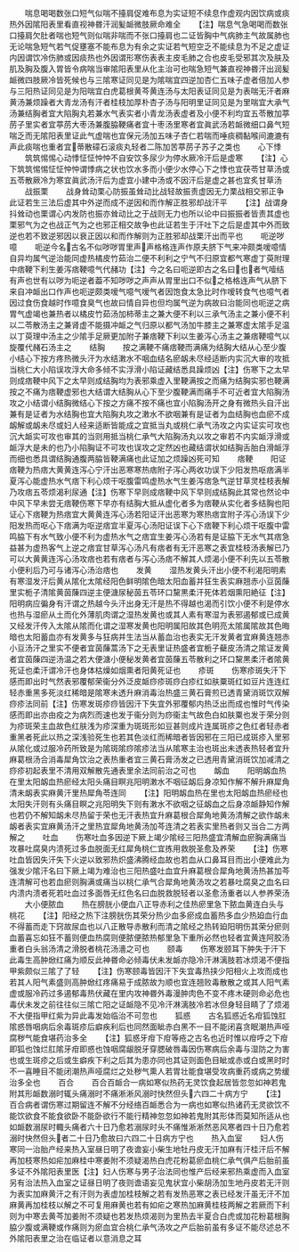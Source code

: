 <!-- { "loadSidebar": true } -->
　　喘息喝喝数张口短气似喘不擡肩促难布息为实证短不续息作虚观内因饮病或痰热外因隂阳表里看直视神昬汗润髪衇微肢厥命难全
　　【注】喘息气急喝喝而数张口擡肩欠肚者喘也短气则似喘非喘而不张口擡肩也二证皆胸中气病肺主气故属肺也无论喘急短气若气促壅塞不能布息为有余之实证若气短空乏不能续息为不足之虚证内因谓饮冷伤肺或因痰热也外因谓形寒伤表表主皮毛肺之合也皮毛受邪其次及肤及肌及胸及腹入胃皆令病喘当审隂阳表里从化主治可也喘急短气兼直视神昬汗出润髪衇微四肢厥冷皆死候也与三隂寒证同见是为隂喘宜四逆加杏仁五味子虚者倍加人参与三阳热证同见是为阳喘宜白虎葛根黄芩黄连汤与太阳表证同见是为表喘无汗者麻黄汤兼烦躁者大青龙汤有汗者桂枝加厚朴杏子汤与阳明里证同见是为里喘宜大承气汤兼结胸者宜大陷胸丸若兼水气表实者小青龙汤表虚者及小便不利均宜五苓散加葶苈子里实者宜葶苈大枣汤兼腹脇鞕痛者宜十枣汤里寒者宜眞武汤若衇微细口鼻气短喘乏而无隂阳表里证此气虚喘也宜保元汤加五味子杏仁若喘而唾痰稠黏喉间漉漉有声此痰喘也重者宜蒂散礞石滚痰丸轻者二陈加苦葶苈子苏子之类也
　　心下悸
　　筑筑惕惕心动悸怔怔忡忡不自安饮多尿少为停水厥冷汗后是虚寒
　　【注】心下筑筑惕惕怔怔忡忡谓悸病之状也饮水多而小便少水停心下之悸也宜茯苓甘草汤或五苓散厥冷为寒宜眞武汤汗后为虚宜小建中汤或不因汗后是虚之甚也宜炙甘草汤
　　战振栗
　　战身耸动栗心防振虽耸动比战轻故振责虚因无力栗战相交邪正争此证若生三法后虚其中外逆而成不逆因和而作解正胜邪却战汗平
　　【注】战谓身抖耸动也栗谓心内发防也振亦耸动比之于战则无力也所以论中曰振振者皆责其虚也栗邪气为之也战正气为之也邪正相交故争也此证若生于汗吐下之后是虚其中外而致逆也若不致逆邪因以衰正因以和而作解则为正胜邪却战栗汗出而平也
　　呃逆哕噫
　　呃逆今名古名不似哕哕胃里声声格格连声作原夫脐下气来冲颇类嗳噫情自异均属气逆治能同虚热橘皮竹茹治二便不利利之宁气不归原宜都气寒虚丁萸附理中痞鞕下利生姜泻痞鞕噫气代赭功【注】今之名曰呃逆即古之名曰也者气噎结有声也世有以哕为呃逆者葢不知哕哕之声声从胃里出口不似之格格连声气从脐下来自冲衇出口作声也呃逆颇类嗳气噫气嗳气者因饱食太急比时作嗳转食气也噫气者因过食伤食越时作噫食臭气也故曰情自异也但均属气逆为病故曰治能同也呃逆之病胃气虚竭也兼热者以橘皮竹茹汤加柿蒂主之兼大便不利以三承气汤主之兼小便不利以二苓散汤主之兼肾虚不能摄冲衇之气归原以都气汤加牛膝主之兼寒虚太隂手足温以丁萸理中汤主之少隂手足厥更加附子兼痞鞕下利以生姜泻心汤主之兼痞鞕噫气以旋覆代赭石汤主之
　　结胸
　　按之满鞕不痛痞鞕而满痛为结胸大结从心至少腹小结心下按方疼热微头汗为水结潄水不咽血结名瘀衂未尽经适断内实沉大审的攻抵当桃仁大小陷误攻浮大命多倾不实浮滑小陷证藏结悉具躁烦凶【注】伤寒下之太早则成痞鞕中风下之太早则成结胸均为表邪乘虚入里鞕满按之而痛为结胸实邪也鞕满按之不痛为痞鞕虚邪也大结谓大结胸从心下至少腹鞕满而痛手不可近者宜大陷胸汤攻之小结谓小结胸微结心下按之方痛不按不痛也宜小陷胸汤开之身有微热头自汗出兼有是证者为水结胸也宜大陷胸丸攻之潄水不欲咽兼有是证者为血结胸也血瘀不成衂解或衂未尽或妇人经来适断皆能成之宜抵当丸或桃仁承气汤攻之内实证实可攻也沉大衇实可攻也审其的当则用抵当桃仁承气大陷胸汤丸以攻之审若不内实衇浮滑或衇浮大是未的也乃小陷胸证不可攻也误攻之定然凶也藏结谓状如结胸舌胎白滑衇浮而细也悉具谓结胸通腹两脇皆鞕满痛也此证加之烦躁凶死可知
　　痞鞕
　　阳证痞鞕为热痞大黄黄连泻心宁汗出恶寒寒热痞附子泻心两收功误下少阳发热呕痞满半夏泻心能虚热水气痞下利心烦干呕腹雷鸣虚热水气生姜泻痞急气逆甘草灵桂枝表解乃攻痞五苓烦渴利尿通【注】伤寒下早则成痞鞕中风下早则成结胸此其常也然论中中风下早未尝无痞鞕伤寒下早亦有结胸大抵从虚化者多为痞鞕从实化者多结胸也阳证心下痞鞕为热痞宜大黄黄连泻心汤若阳证汗出恶寒为寒热痞宜附子泻心汤误下少阳发热而呕心下痞满为呕逆痞宜半夏泻心汤阳证误下心下痞鞕下利心烦干呕腹中雷鸣脇下有水气致小便不利为虚热水气之痞宜生姜泻心汤若有是证脇下无水气其痞急益甚为虚热客气上逆之痞宜甘草泻心汤凡有痞者有无汗恶寒之表宜桂枝汤表解已乃可以大黄黄连泻心汤攻痞也若有痞者与泻心汤痞不解其人烦渴小便不利先以五苓散小便利后乃可与诸泻心汤治痞也
　　发黄
　　湿热发黄头汗出小便不利渴阳明素有寒湿发汗后黄从隂化太隂经阳色鲜明隂色暗太阳血蓄并狂生表实麻翘赤小豆茵蔯里实栀子清隂黄茵蔯四逆主便溏尿秘茵五苓环口黧黒柔汗死体若烟熏阳絶征【注】阳明病应徧身有汗谓之热越今头汗出身无汗是热不得越也渴而引饮小便不利是停水也热与湿瘀从土而化外薄肌肉谓之湿热发黄也或其人素有寒湿为表邪遏郁或已成黄又经发汗传入太隂从隂而化谓之湿寒发黄也阳明属阳故其色明亮太隂属隂故其色晦暗也太阳蓄血亦有发黄多与狂病并生法当从蓄血治也表实无汗发黄者宜麻黄连翘赤小豆汤汗之里实不便者宜茵蔯蒿汤下之无表里证热盛者宜栀子蘗皮汤清之隂证发黄者宜茵蔯四逆汤温之若大便溏小便秘发黄者宜茵蔯五苓散利之环口黧黒柔汗者隂黄死证也柔汗谓冷汗也身体枯燥如烟熏者阳黄死证也
　　疹斑
　　伤寒疹斑失汗下感而即出时气然表邪覆郁荣衞分外泛皮衇痧疹斑痧白疹红如肤粟斑红如豆片连连红轻赤重黑多死淡红稀暗是隂寒未透升麻消毒治热盛三黄石膏煎已透青黛消斑饮双解痧疹法同前【注】伤寒发斑疹痧皆因汗下失宜外邪覆郁内热泛出而成也惟时气传染感而即出亦由疫之为病烈而速也发于衞分则为痧衞主气故色白如肤粟也发于荣分则为疹斑荣主血故色红肤浅为疹深重为斑斑形如豆甚则成片连属斑疹之色红者轻赤者重黑者死此以热之深浅验死生也若其色淡红而稀暗者皆因邪在三阳已成斑疹入里邪从隂化或过服冷药所致是为隂斑隂痧隂疹法当从隂寒主治也斑出未透表热轻者宜升麻葛根汤合消毒犀角饮治之表热重者宜三黄石膏汤发之已透用青黛消斑饮加减清之痧疹初起表里不清用双解散先通表里余法同前治之可也
　　衂血
　　阳明衂血热在里太阳衂血热瘀经太阳头痛目瞑兆阳明潄水不咽征衂后身凉知作解不解升麻犀角清未衂表实麻黄汗里热犀角苓连同
　　【注】阳明衂血热在里也太阳衂血热瘀经也太阳失汗则有头痛目瞑之兆阳明失下则有潄水不欲咽之征衂血之后身凉衇静知作解也若仍不解知衂未尽热留于荣也无汗表热宜升麻葛根合犀角地黄汤清解之欲作衂未衂者表实宜麻黄汤汗之里热宜犀角地黄汤加芩连清之若表实里热者则又当合二方两解之
　　吐血
　　伤寒吐血多因逆下厥上竭少隂经三阳热盛宜清解血瘀胸满痛当攻暴吐腐臭内溃死过多血脱面无红犀角桃仁宜拣用救脱圣愈及养荣
　　【注】伤寒吐血皆因失汗失下火逆以致邪热炽盛沸腾经血故也若血从口鼻耳目而出小便难此为强发少隂汗名曰下厥上竭为难治也三阳热盛吐血宜升麻葛根合犀角地黄汤热甚加芩连清解可也若血瘀则胸满或痛当以桃仁承气合犀角地黄汤攻之若暴吐腐臭之血名曰内溃内溃者死若吐血过多面唇无红色名曰血脱救脱轻者以圣愈汤重者以人参养荣汤
　　大小便脓血
　　热在膀胱小便血八正导赤利之佳热瘀里急下脓血黄连白头与桃花
　　【注】阳经之热下注膀胱伤其荣分热少血多瘀成血蓄热多血少热廹血行血不得蓄而走下窍故尿血也以八正散导赤散利而清之隂经之热转廹阳明伤其荣分瘀则血蓄喜忘如狂不蓄则便血热腐则便脓便脓热郁里急下重所必然也轻者宜黄连阿胶汤重者白头翁汤清之滑脱者桃花汤濇之可也
　　颐毒
　　伤寒发颐耳下肿失于汗下此毒生高肿焮红痛为顺反此神昬命必倾毒伏未发衇亦隐冷汗淋漓肢若冰烦渴不便指甲紫颇似三隂了了轻
　　【注】伤寒颐毒皆因汗下失宜毒热挟少阳相火上攻而成也若其人阳气素盛则高肿焮红疼痛易于成脓故为顺也宜连翘败毒散散之或其人阳气素虚或服冷药过多遏郁毒热伏藏在里内攻神昬外毒漫肿肉色不变不疼木硬则命必危也毒伏未发之前往往似三隂亡阳之证衇隐不见冷汗淋漓肢冷若冰但身轻目睛了了烦渴不大便指甲红紫为异此毒发始临治不可忽也
　　狐惑
　　古名狐惑近名疳狐蚀肛隂惑唇咽病后余毒斑疹后癖疾利后也同然面眦赤白黑不一目不能闭喜贪眠潮热声哑腐秽气能食堪药治多全
　　【注】狐惑牙疳下疳等疮之古名也近时惟以疳呼之下疳即狐也蚀烂肛隂牙疳即惑也蚀咽腐龈脱牙穿腮破唇毒因伤寒病后余毒与湿防之为害也或生斑疹之后或生癖疾下利之后其为患亦同也其证则面色目眦或赤或白或黑时时不一喜睡目不能闭潮热声哑腐烂之处秽气熏人若胃壮能食堪受攻病重药或病之势缓治多全也
　　百合
　　百合百衇合一病如寒似热药无灵饮食起居皆忽忽如神若鬼附其形衇数溺时辄头痛溺时不痛淅淅风溺时快然但头六四二十病方宁
　　【注】百合病者谓伤寒过期留连不解不分经络百衇悉合为一病也如寒似热诸药无灵欲饮不能饮欲食不能食欲卧不能卧欲行不能行精神忽忽如神若鬼附其形体而莫知所适从也如衇数溺尿时輙头痛者六十日乃愈若溺尿时头不痛惟淅淅然恶风寒者四十日乃愈若溺时快然但头者二十日乃愈故曰六四二十日病方宁也
　　热入血室
　　妇人伤寒同一治胎产经来热入室昼日明了夜谵妄小柴生地牡丹皮无汗加麻有汗桂汗后不解再加枝寒热如疟加麻桂中寒姜附不须疑渴热白虎花粉葛瘀血桃仁承气俱产后胎前虽多证不外隂阳表里医【注】妇人伤寒与男子治法同也惟产后经来邪热乘虚而入血室另有治法热入血室之证昼日明了夜则谵语妄见鬼状宜小柴胡汤加生地丹皮若无汗则为表实加麻黄汗之有汗则为表虚加桂枝解之若有发热恶寒之表已经发汗虽无汗不加麻黄再加桂枝以解之不可复用麻黄也若有如疟之寒热加麻黄桂枝两解之若厥而下利则为中寒去黄芩加姜附不须疑也若发热烦渴则为里热去半夏合白虎或加花粉葛根胸脇少腹或满鞕或作痛则为瘀血宜合桃仁承气汤攻之产后胎前虽有多证不能尽述总不外隂阳表里之治在临证者以意消息之耳
